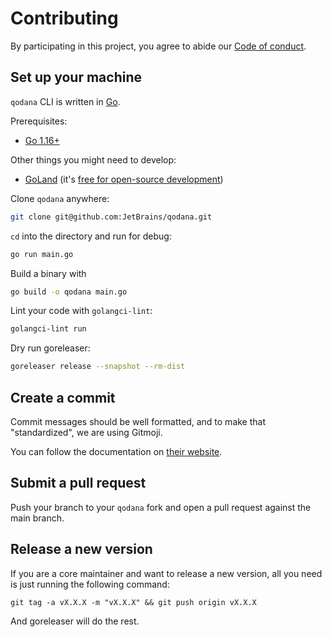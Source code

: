 # Contributing

By participating in this project, you agree to abide our [Code of conduct](.github/CODE_OF_CONDUCT.md).

## Set up your machine

`qodana` CLI is written in [Go](https://golang.org/).

Prerequisites:

- [Go 1.16+](https://golang.org/doc/install)

Other things you might need to develop:

- [GoLand](https://www.jetbrains.com/go/) (it's [free for open-source development](https://www.jetbrains.com/community/opensource/))

Clone `qodana` anywhere:

```sh
git clone git@github.com:JetBrains/qodana.git
```

`cd` into the directory and run for debug:

```sh
go run main.go
```

Build a binary with

```sh
go build -o qodana main.go
```

Lint your code with `golangci-lint`:

```sh
golangci-lint run
```

Dry run goreleaser:

```sh
goreleaser release --snapshot --rm-dist
```

## Create a commit

Commit messages should be well formatted, and to make that "standardized", we are using Gitmoji.

You can follow the documentation on
[their website](https://gitmoji.dev).


## Submit a pull request

Push your branch to your `qodana` fork and open a pull request against the
main branch.


## Release a new version

If you are a core maintainer and want to release a new version, all you need is just running the following command:

```shell
git tag -a vX.X.X -m "vX.X.X" && git push origin vX.X.X
```

And goreleaser will do the rest.
